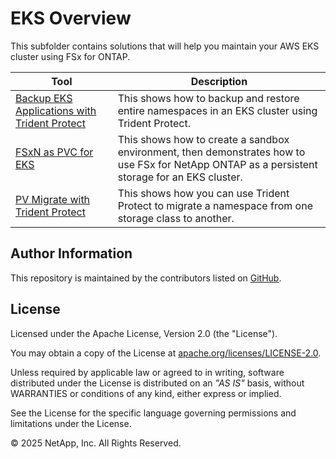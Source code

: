 # EKS Overview
This subfolder contains solutions that will help you maintain your AWS EKS cluster using FSx for ONTAP.

| Tool | Description |
| --- | --- |
| [Backup EKS Applications with Trident Protect](Backup-EKS-Applications-with-Trident-Protect) | This shows how to backup and restore entire namespaces in an EKS cluster using Trident Protect. |
| [FSxN as PVC for EKS](FSxN-as-PVC-for-EKS) | This shows how to create a sandbox environment, then demonstrates how to use FSx for NetApp ONTAP as a persistent storage for an EKS cluster. |
| [PV Migrate with Trident Protect](PV-Migrate-with-Trident-Protect) | This shows how you can use Trident Protect to migrate a namespace from one storage class to another.|

## Author Information

This repository is maintained by the contributors listed on [GitHub](https://github.com/NetApp/FSx-ONTAP-utils/graphs/contributors).

## License

Licensed under the Apache License, Version 2.0 (the "License").

You may obtain a copy of the License at [apache.org/licenses/LICENSE-2.0](http://www.apache.org/licenses/LICENSE-2.0).

Unless required by applicable law or agreed to in writing, software distributed under the License is distributed on an _"AS IS"_ basis, without WARRANTIES or conditions of any kind, either express or implied.

See the License for the specific language governing permissions and limitations under the License.

© 2025 NetApp, Inc. All Rights Reserved.
